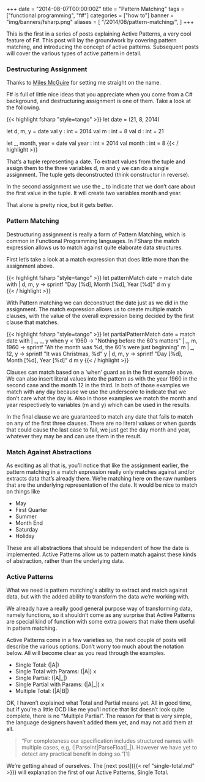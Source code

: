 +++
date = "2014-08-07T00:00:00Z"
title = "Pattern Matching"
tags = ["functional programming", "f#"]
categories = ["how to"]
banner = "img/banners/fsharp.png"
aliases = [
    "/2014/08/pattern-matching/",
]
+++

This is the first in a series of posts explaining Active Patterns, a very cool feature of F#. This post will lay the groundwork by covering pattern matching, and introducing the concept of active patterns. Subsequent posts will cover the various types of active pattern in detail.

### Destructuring Assignment
Thanks to [Miles McGuire](https://twitter.com/richardadalton/status/497350991331618816) for setting me straight on the name.

F# is full of little nice ideas that you appreciate when you come from a C# background, and destructuring assignment is one of them. Take a look at the following.

{{< highlight fsharp "style=tango" >}}
let date = (21, 8, 2014)

let d, m, y = date
val y : int = 2014
val m : int = 8
val d : int = 21

let _, month, year = date
val year : int = 2014
val month : int = 8
{{< / highlight >}}

That’s a tuple representing a date. To extract values from the tuple and assign them to the three variables d, m and y we can do a single assignment. The tuple gets deconstructed (think constructor in reverse).

In the second assignment we use the _ to indicate that we don’t care about the first value in the tuple. It will create two variables month and year.

That alone is pretty nice, but it gets better.

### Pattern Matching
Destructuring assignment is really a form of Pattern Matching, which is common in Functional Programming languages. In FSharp the match expression allows us to match against quite elaborate data structures.

First let’s take a look at a match expression that does little more than the assignment above.

{{< highlight fsharp "style=tango" >}}
let patternMatch date =
    match date with
    | d, m, y -> sprintf "Day [%d], Month [%d], Year [%d]" d m y   
{{< / highlight >}}

With Pattern matching we can deconstruct the date just as we did in the assignment. The match expression allows us to create multiple match clauses, with the value of the overall expression being decided by the first clause that matches.

{{< highlight fsharp "style=tango" >}}
let partialPatternMatch date =
    match date with
    | _, _, y when y < 1960 -> "Nothing before the 60's matters"
    | _, m, 1960 -> sprintf "Ah the month was %d, the 60's were just beginning" m
    | _, 12, y -> sprintf "It was Christmas, %d" y
    | d, m, y -> sprintf "Day [%d], Month [%d], Year [%d]" d m y
{{< / highlight >}}

Clauses can match based on a ‘when’ guard as in the first example above. We can also insert literal values into the pattern as with the year 1960 in the second case and the month 12 in the third. In both of those examples we match with any day because we use the underscore to indicate that we don’t care what the day is. Also in those examples we match the month and year respectively to variables (m and y) which can be used in the results.

In the final clause we are guaranteed to match any date that fails to match on any of the first three clauses. There are no literal values or when guards that could cause the last case to fail, we just get the day month and year, whatever they may be and can use them in the result.

### Match Against Abstractions
As exciting as all that is, you’ll notice that like the assignment earlier, the pattern matching in a match expression really only matches against and/or extracts data that’s already there. We’re matching here on the raw numbers that are the underlying representation of the date. It would be nice to match on things like

* May
* First Quarter
* Summer
* Month End
* Saturday
* Holiday

These are all abstractions that should be independent of how the date is implemented. Active Patterns allow us to pattern match against these kinds of abstraction, rather than the underlying data.

### Active Patterns
What we need is pattern matching's ability to extract and match against data, but with the added ability to transform the data we’re working with.

We already have a really good general purpose way of transforming data, namely functions, so it shouldn’t come as any surprise that Active Patterns are special kind of function with some extra powers that make them useful in pattern matching.

Active Patterns come in a few varieties so, the next couple of posts will describe the various options. Don’t worry too much about the notation below. All will become clear as you read through the examples.

* Single Total: (|A|)
* Single Total with Params: (|A|) x
* Single Partial: (|A|_|)
* Single Partial with Params: (|A|_|) x
* Multiple Total: (|A|B|)

OK, I haven’t explained what Total and Partial means yet. All in good time, but if you’re a little OCD like me you’ll notice that list doesn’t look quite complete, there is no “Multiple Partial”. The reason for that is very simple, the language designers haven’t added them yet, and may not add them at all.

> “For completeness our specification includes structured names with multiple cases, e.g, (|ParseInt|ParseFloat|_|). However we have yet to detect any practical benefit in doing so.”[1]

We’re getting ahead of ourselves. The [next post]({{< ref "single-total.md" >}}) will explanation the first of our Active Patterns, Single Total.